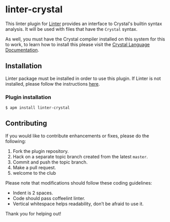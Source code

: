 linter-crystal
=========================

This linter plugin for [Linter](https://github.com/AtomLinter/Linter) provides an interface to Crystal's builtin syntax analysis. It will be used with files that have the `Crystal` syntax.

As well, you must have the Crystal compiler installed on this system for this to work, to learn how to install this please visit the [Crystal Language Documentation](http://crystal-lang.org/docs/installation/README.html).

## Installation
Linter package must be installed in order to use this plugin. If Linter is not installed, please follow the instructions [here](https://github.com/AtomLinter/Linter).

### Plugin installation
```
$ apm install linter-crystal
```

## Contributing
If you would like to contribute enhancements or fixes, please do the following:

1. Fork the plugin repository.
1. Hack on a separate topic branch created from the latest `master`.
1. Commit and push the topic branch.
1. Make a pull request.
1. welcome to the club

Please note that modifications should follow these coding guidelines:

- Indent is 2 spaces.
- Code should pass coffeelint linter.
- Vertical whitespace helps readability, don’t be afraid to use it.

Thank you for helping out!
